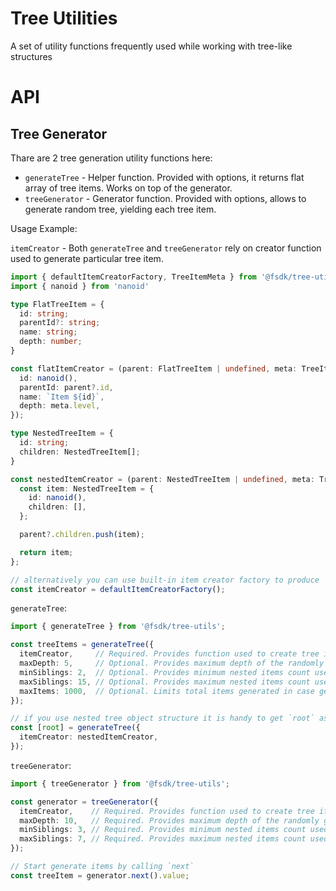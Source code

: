 # Tree Utilities
A set of utility functions frequently used while working with tree-like structures

# API

## Tree Generator

Thare are 2 tree generation utility functions here:

 - `generateTree` - Helper function. Provided with options, it returns flat array of tree items. Works on top of the generator.
 - `treeGenerator` - Generator function. Provided with options, allows to generate random tree, yielding each tree item.

Usage Example:

`itemCreator` - Both `generateTree` and `treeGenerator` rely on creator function used to generate particular tree item.
```ts
import { defaultItemCreatorFactory, TreeItemMeta } from '@fsdk/tree-utils';
import { nanoid } from 'nanoid'

type FlatTreeItem = {
  id: string;
  parentId?: string;
  name: string;
  depth: number;
}

const flatItemCreator = (parent: FlatTreeItem | undefined, meta: TreeItemMeta) => ({
  id: nanoid(),
  parentId: parent?.id,
  name: `Item ${id}`,
  depth: meta.level,
});

type NestedTreeItem = {
  id: string;
  children: NestedTreeItem[];
}

const nestedItemCreator = (parent: NestedTreeItem | undefined, meta: TreeItemMeta) => {
  const item: NestedTreeItem = {
    id: nanoid(),
    children: [],
  };

  parent?.children.push(item);

  return item;
};

// alternatively you can use built-in item creator factory to produce `flatItemCreator` above
const itemCreator = defaultItemCreatorFactory();
```

`generateTree`:
```ts
import { generateTree } from '@fsdk/tree-utils';

const treeItems = generateTree({
  itemCreator,     // Required. Provides function used to create tree item object
  maxDepth: 5,     // Optional. Provides maximum depth of the randomly generated tree. Defults to 10
  minSiblings: 2,  // Optional. Provides minimum nested items count used by randomzier. Defaults to 3
  maxSiblings: 15, // Optional. Provides maximum nested items count used by randomizer. Defaults to 7
  maxItems: 1000,  // Optional. Limits total items generated in case generation exceeds specified distribution. Defaults to 1000
});

// if you use nested tree object structure it is handy to get `root` as all other items are accessible via children property
const [root] = generateTree({
  itemCreator: nestedItemCreator,
});
```

`treeGenerator`:
```ts
import { treeGenerator } from '@fsdk/tree-utils';

const generator = treeGenerator({
  itemCreator,    // Required. Provides function used to create tree item object
  maxDepth: 10,   // Required. Provides maximum depth of the randomly generated tree.
  minSiblings: 3, // Required. Provides minimum nested items count used by randomzier.
  maxSiblings: 7, // Required. Provides maximum nested items count used by randomizer.
});

// Start generate items by calling `next`
const treeItem = generator.next().value;
```
